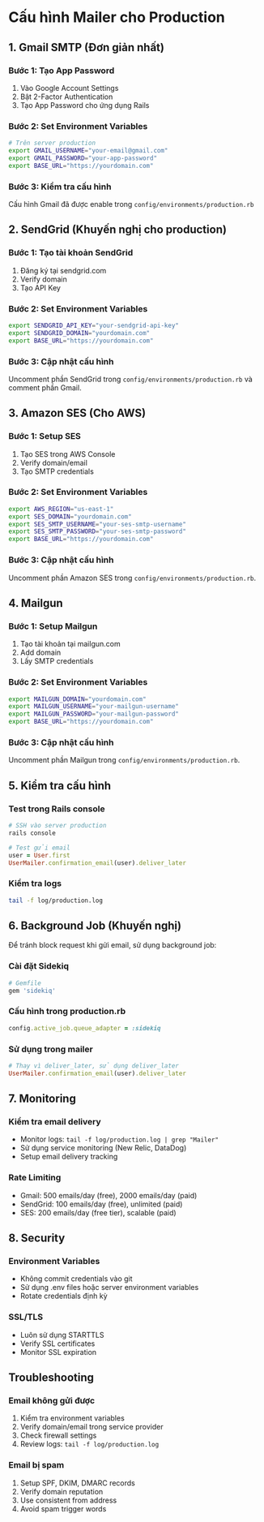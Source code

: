 # Cấu hình Mailer cho Production

## 1. Gmail SMTP (Đơn giản nhất)

### Bước 1: Tạo App Password

1. Vào Google Account Settings
2. Bật 2-Factor Authentication
3. Tạo App Password cho ứng dụng Rails

### Bước 2: Set Environment Variables

```bash
# Trên server production
export GMAIL_USERNAME="your-email@gmail.com"
export GMAIL_PASSWORD="your-app-password"
export BASE_URL="https://yourdomain.com"
```

### Bước 3: Kiểm tra cấu hình

Cấu hình Gmail đã được enable trong `config/environments/production.rb`

## 2. SendGrid (Khuyến nghị cho production)

### Bước 1: Tạo tài khoản SendGrid

1. Đăng ký tại sendgrid.com
2. Verify domain
3. Tạo API Key

### Bước 2: Set Environment Variables

```bash
export SENDGRID_API_KEY="your-sendgrid-api-key"
export SENDGRID_DOMAIN="yourdomain.com"
export BASE_URL="https://yourdomain.com"
```

### Bước 3: Cập nhật cấu hình

Uncomment phần SendGrid trong `config/environments/production.rb` và comment phần Gmail.

## 3. Amazon SES (Cho AWS)

### Bước 1: Setup SES

1. Tạo SES trong AWS Console
2. Verify domain/email
3. Tạo SMTP credentials

### Bước 2: Set Environment Variables

```bash
export AWS_REGION="us-east-1"
export SES_DOMAIN="yourdomain.com"
export SES_SMTP_USERNAME="your-ses-smtp-username"
export SES_SMTP_PASSWORD="your-ses-smtp-password"
export BASE_URL="https://yourdomain.com"
```

### Bước 3: Cập nhật cấu hình

Uncomment phần Amazon SES trong `config/environments/production.rb`.

## 4. Mailgun

### Bước 1: Setup Mailgun

1. Tạo tài khoản tại mailgun.com
2. Add domain
3. Lấy SMTP credentials

### Bước 2: Set Environment Variables

```bash
export MAILGUN_DOMAIN="yourdomain.com"
export MAILGUN_USERNAME="your-mailgun-username"
export MAILGUN_PASSWORD="your-mailgun-password"
export BASE_URL="https://yourdomain.com"
```

### Bước 3: Cập nhật cấu hình

Uncomment phần Mailgun trong `config/environments/production.rb`.

## 5. Kiểm tra cấu hình

### Test trong Rails console

```ruby
# SSH vào server production
rails console

# Test gửi email
user = User.first
UserMailer.confirmation_email(user).deliver_later
```

### Kiểm tra logs

```bash
tail -f log/production.log
```

## 6. Background Job (Khuyến nghị)

Để tránh block request khi gửi email, sử dụng background job:

### Cài đặt Sidekiq

```ruby
# Gemfile
gem 'sidekiq'
```

### Cấu hình trong production.rb

```ruby
config.active_job.queue_adapter = :sidekiq
```

### Sử dụng trong mailer

```ruby
# Thay vì deliver_later, sử dụng deliver_later
UserMailer.confirmation_email(user).deliver_later
```

## 7. Monitoring

### Kiểm tra email delivery

- Monitor logs: `tail -f log/production.log | grep "Mailer"`
- Sử dụng service monitoring (New Relic, DataDog)
- Setup email delivery tracking

### Rate Limiting

- Gmail: 500 emails/day (free), 2000 emails/day (paid)
- SendGrid: 100 emails/day (free), unlimited (paid)
- SES: 200 emails/day (free tier), scalable (paid)

## 8. Security

### Environment Variables

- Không commit credentials vào git
- Sử dụng .env files hoặc server environment variables
- Rotate credentials định kỳ

### SSL/TLS

- Luôn sử dụng STARTTLS
- Verify SSL certificates
- Monitor SSL expiration

## Troubleshooting

### Email không gửi được

1. Kiểm tra environment variables
2. Verify domain/email trong service provider
3. Check firewall settings
4. Review logs: `tail -f log/production.log`

### Email bị spam

1. Setup SPF, DKIM, DMARC records
2. Verify domain reputation
3. Use consistent from address
4. Avoid spam trigger words
